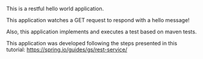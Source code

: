 This is a restful hello world application.

This application watches a GET request to respond with a hello message!

Also, this application implements and executes a test based on maven tests.

This application was developed following the steps presented in this tutorial: https://spring.io/guides/gs/rest-service/
